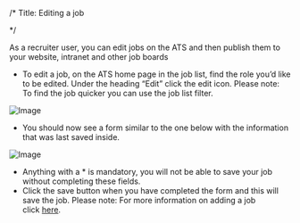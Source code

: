 /*
Title: Editing a job

*/

  
​​As a recruiter user, you can edit jobs on the ATS and then publish them to your website, intranet and other job boards  
  

- To edit a job, on the ATS home page in the job list, find the role you’d like to be edited. Under the heading “Edit” click the edit icon.
Please note: To find the job quicker you can use the job list filter.  

![Image](https://s3.amazonaws.com/tw-desk/i/122167/attachment-inline/98318.20150511100726598.98318.201505111007265984mz1J)  
  
- You should now see a form similar to the one below with the information that was last saved inside.  
  
![Image](https://s3.amazonaws.com/tw-desk/i/122167/attachment-inline/98318.20150511103403816.98318.20150511103403816dQiU6)  
  

- Anything with a * is mandatory, you will not be able to save your job without completing these fields.
- Click the save button when you have completed the form and this will save the job.
Please note: For more information on adding a job click [here](http://testewr-knowledgebase.herokuapp.com/Jobs/Adding-and-Publishing-a-new-job).